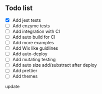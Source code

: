 ## Todo list

- [x] Add jest tests
- [ ] Add enzyme tests
- [ ] Add integration with CI
- [ ] Add auto build for CI
- [ ] Add more examples
- [ ] Add Wix like guidlines
- [ ] Add auto-deploy
- [ ] Add mutating testing
- [ ] Add auto size add/substract after deploy
- [ ] Add prettier
- [ ] Add themes

update